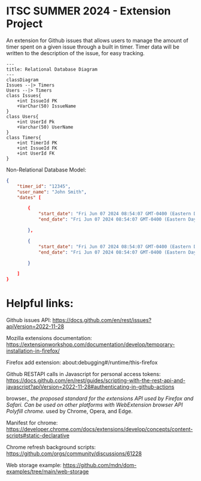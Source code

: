
# ITSC SUMMER 2024 - Extension Project

An extension for Github issues that allows users to manage the amount of timer spent on a given issue through a built in timer. Timer data will be written to the description of the issue, for easy tracking.
</img>

```mermaid
---
title: Relational Database Diagram
---
classDiagram
Issues --|> Timers
Users --|> Timers 
class Issues{
    +int IssueId PK
    +VarChar(50) IssueName
}
class Users{
    +int UserId Pk
    +Varchar(50) UserName
}
class Timers{
    +int TimerId PK
    +int IssueId FK
    +int UserId FK
}

```

Non-Relational Database Model:

```json
{
    "timer_id": "12345",
    "user_name": "John Smith",
    "dates" [

        {
            "start_date": "Fri Jun 07 2024 08:54:07 GMT-0400 (Eastern Daylight Time)",
            "end_date": "Fri Jun 07 2024 08:54:07 GMT-0400 (Eastern Daylight Time)"

        },

        {
            "start_date": "Fri Jun 07 2024 08:54:07 GMT-0400 (Eastern Daylight Time)",
            "end_date": "Fri Jun 07 2024 08:54:07 GMT-0400 (Eastern Daylight Time)"

        }

    ]
}
```







# Helpful links:
Github issues API: https://docs.github.com/en/rest/issues?apiVersion=2022-11-28

Mozilla extensions documentation: https://extensionworkshop.com/documentation/develop/temporary-installation-in-firefox/

Firefox add extension: about:debugging#/runtime/this-firefox

Github RESTAPI calls in Javascript for personal access tokens: https://docs.github.com/en/rest/guides/scripting-with-the-rest-api-and-javascript?apiVersion=2022-11-28#authenticating-in-github-actions

browser.*, the proposed standard for the extensions API used by Firefox and Safari. Can be used on other platforms with WebExtension browser API Polyfill
chrome.* used by Chrome, Opera, and Edge.

Manifest for chrome: https://developer.chrome.com/docs/extensions/develop/concepts/content-scripts#static-declarative

Chrome refresh background scripts: https://github.com/orgs/community/discussions/61228

Web storage example: https://github.com/mdn/dom-examples/tree/main/web-storage

